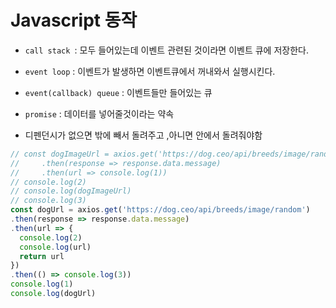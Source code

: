 # Javascript 동작



* `call stack `: 모두 들어있는데 이벤트 관련된 것이라면 이벤트 큐에 저장한다.

* `event loop` : 이벤트가 발생하면 이벤트큐에서 꺼내와서 실행시킨다.

* `event(callback) queue` : 이벤트들만 들어있는 큐

* `promise` : 데이터를 넣어줄것이라는 약속

* 디펜던시가 없으면 밖에 빼서 돌려주고 ,아니면 안에서 돌려줘야함

```javascript
// const dogImageUrl = axios.get('https://dog.ceo/api/breeds/image/random')
//     .then(response => response.data.message)
//     .then(url => console.log(1))
// console.log(2)
// console.log(dogImageUrl)
// console.log(3)
const dogUrl = axios.get('https://dog.ceo/api/breeds/image/random')
.then(response => response.data.message)
.then(url => {
  console.log(2)
  console.log(url)
  return url
})
.then(() => console.log(3))
console.log(1)
console.log(dogUrl)

```

